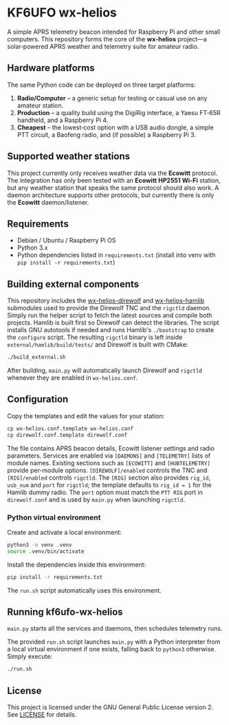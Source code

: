 # KF6UFO wx‑helios

A simple APRS telemetry beacon intended for Raspberry Pi and other small computers. This repository forms the core of the **wx‑helios** project—a solar‑powered APRS weather and telemetry suite for amateur radio.

## Hardware platforms

The same Python code can be deployed on three target platforms:

1. **Radio/Computer** – a generic setup for testing or casual use on any amateur station.
2. **Production** – a quality build using the DigiRig interface, a Yaesu FT‑65R handheld, and a Raspberry Pi 4.
3. **Cheapest** – the lowest‑cost option with a USB audio dongle, a simple PTT circuit, a Baofeng radio, and (if possible) a Raspberry Pi 3.


## Supported weather stations

This project currently only receives weather data via the **Ecowitt** protocol. The integration
has only been tested with an **Ecowitt HP2551 Wi-Fi** station, but any weather
station that speaks the same protocol should also work.  A daemon architecture supports
other protocols, but currently there is only the **Ecowitt** daemon/listener.


## Requirements

- Debian / Ubuntu / Raspberry Pi OS
- Python 3.x
- Python dependencies listed in `requirements.txt` (install into venv with `pip install -r requirements.txt`)

## Building external components

This repository includes the
[wx-helios-direwolf](https://github.com/kf6ufo/wx-helios-direwolf) and
[wx-helios-hamlib](https://github.com/kf6ufo/wx-helios-hamlib) submodules used
to provide the Direwolf TNC and the `rigctld` daemon. Simply run the helper
script to fetch the latest sources and compile both projects. Hamlib is built
first so Direwolf can detect the libraries. The script installs GNU autotools
if needed and runs Hamlib's `./bootstrap` to create the `configure` script.
The resulting `rigctld` binary is left inside
`external/hamlib/build/tests/` and Direwolf is built with CMake:

```bash
./build_external.sh
```

After building, `main.py` will automatically launch Direwolf and `rigctld`
whenever they are enabled in ``wx-helios.conf``.

## Configuration

Copy the templates and edit the values for your station:

```bash
cp wx-helios.conf.template wx-helios.conf
cp direwolf.conf.template direwolf.conf
```

The file contains APRS beacon details, Ecowitt listener settings and radio
parameters. Services are enabled via ``[DAEMONS]`` and ``[TELEMETRY]`` lists of
module names. Existing sections such as ``[ECOWITT]`` and ``[HUBTELEMETRY]``
provide per-module options. ``[DIREWOLF]/enabled`` controls the TNC and
``[RIG]/enabled`` controls ``rigctld``. The ``[RIG]`` section also provides
``rig_id``, ``usb_num`` and ``port`` for ``rigctld``; the template defaults to
``rig_id = 1`` for the Hamlib dummy radio. The ``port`` option must match the
``PTT RIG`` port in ``direwolf.conf`` and is used by ``main.py`` when launching
``rigctld``.

### Python virtual environment

Create and activate a local environment:

```bash
python3 -m venv .venv
source .venv/bin/activate
```

Install the dependencies inside this environment:

```bash
pip install -r requirements.txt
```

The `run.sh` script automatically uses this environment.

## Running kf6ufo-wx-helios

`main.py` starts all the services and daemons, then schedules telemetry runs. 

The provided ``run.sh`` script launches ``main.py`` with a Python interpreter
from a local virtual environment if one exists, falling back to ``python3``
otherwise. Simply execute:

```bash
./run.sh
```

## License

This project is licensed under the GNU General Public License version 2. See [LICENSE](LICENSE) for details.
